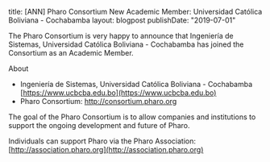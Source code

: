 title: [ANN] Pharo Consortium New Academic Member: Universidad Católica Boliviana - Cochabamba layout: blogpostpublishDate: "2019-07-01"The Pharo Consortium is very happy to announce that Ingeniería de Sistemas, Universidad Católica Boliviana - Cochabamba has joined the Consortium as an Academic Member.About- Ingeniería de Sistemas, Universidad Católica Boliviana - Cochabamba  [https://www.ucbcba.edu.bo](https://www.ucbcba.edu.bo)- Pharo Consortium: http://consortium.pharo.orgThe goal of the Pharo Consortium is to allow companies and institutions to support the ongoing development and future of Pharo.Individuals can support Pharo via the Pharo Association: [http://association.pharo.org](http://association.pharo.org)